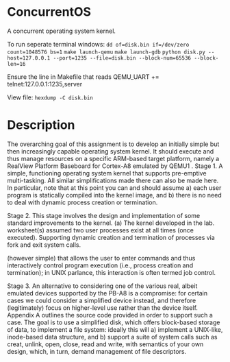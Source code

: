 # ConcurrentOS
A concurrent operating system kernel. 

To run seperate terminal windows:
`dd of=disk.bin if=/dev/zero count=1048576 bs=1`
`make launch-qemu`
`make launch-gdb`
`python disk.py --host=127.0.0.1 --port=1235 --file=disk.bin --block-num=65536 --block-len=16`

Ensure the line in Makefile that reads
QEMU_UART += telnet:127.0.0.1:1235,server

View file: `hexdump -C disk.bin`
# Description
The overarching goal of this assignment is to develop an initially simple but then increasingly capable operating
system kernel. It should execute and thus manage resources on a specific ARM-based target platform, namely
a RealView Platform Baseboard for Cortex-A8 emulated by QEMU1
.
Stage 1. A simple, functioning operating system kernel that supports pre-emptive multi-tasking. All similar
simplifications made there can also be made here. In particular, note that at this point you can and
should assume a) each user program is statically compiled into the kernel image, and b) there is no
need to deal with dynamic process creation or termination.

Stage 2. This stage involves the design and implementation of some standard improvements to the kernel.
(a) The kernel developed in the lab. worksheet(s) assumed two user processes exist at all times
(once executed). Supporting dynamic creation and termination of processes via fork and exit system calls. 

(however simple) that allows the user to
enter commands and thus interactively control program execution (i.e., process creation and
termination); in UNIX parlance, this interaction is often termed job control.

Stage 3. An alternative to considering one of the various real, albeit emulated devices supported by the
PB-A8 is a compromise: for certain cases we could consider a simplified device instead, and
therefore (legitimately) focus on higher-level use rather than the device itself.
Appendix A outlines the source code provided in order to support such a case. The goal is to use
a simplified disk, which offers block-based storage of data, to implement a file system: ideally
this will a) implement a UNIX-like, inode-based data structure, and b) support a suite of system
calls such as creat, unlink, open, close, read and write, with semantics of your own design,
which, in turn, demand management of file descriptors.
